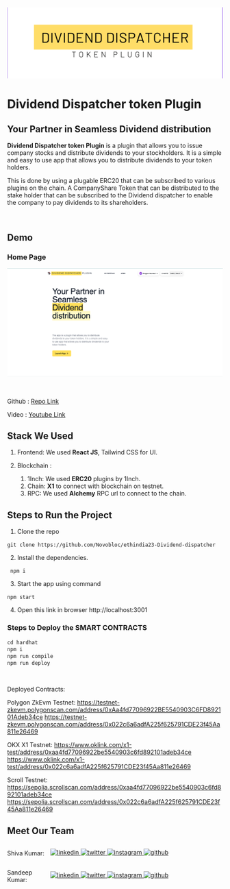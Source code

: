 <br>

![Dividend Dispatcher token Plugin ](image/title.png)

# Dividend Dispatcher token Plugin

## Your Partner in Seamless Dividend distribution

**Dividend Dispatcher token Plugin** is a plugin that allows you to issue company stocks and distribute dividends to your stockholders. It is a simple and easy to use app that allows you to distribute dividends to your token holders.

This is done by using a plugable ERC20 that can be subscribed to various plugins on the chain. A CompanyShare Token that can be distributed to the stake holder that can be subscribed to the Dividend dispatcher to enable the company to pay dividends to its shareholders.


<br>

## Demo

### Home Page

![Home](image/home.png)



<br>

Github : <a style="margin-bottom: 5px;" href="https://github.com/Novobloc/ethindia23-Dividend-dispatcher" target="_blank"> Repo Link </a>

Video : <a style="margin-bottom: 5px;" href="https://www.youtube.com/watch?v=jGwO_UgTS7I&list=PLoROMvodv4rMiGQp3WXShtMGgzqpfVfbU" target="_blank"> Youtube Link </a>


## Stack We Used


1. Frontend: We used **React JS**, Tailwind CSS for UI.

2. Blockchain :
   1. 1Inch: We used **ERC20** plugins by 1Inch.
   2. Chain: **X1** to connect with blockchain on testnet.
   3. RPC: We used **Alchemy**  RPC url to connect to the chain.
   

## Steps to Run the Project

1. Clone the repo

```
git clone https://github.com/Novobloc/ethindia23-Dividend-dispatcher
```

2. Install the dependencies.

```
 npm i
```

3. Start the app using command

```
npm start
```

4. Open this link in browser http://localhost:3001

### Steps to Deploy the SMART CONTRACTS

```
cd hardhat
npm i
npm run compile
npm run deploy

```

<br>

Deployed Contracts:

Polygon ZkEvm Testnet:
https://testnet-zkevm.polygonscan.com/address/0xAa4fd77096922BE5540903C6FD892101Adeb34ce
https://testnet-zkevm.polygonscan.com/address/0x022c6a6adfA225f625791CDE23f45Aa811e26469

OKX X1 Testnet:
https://www.oklink.com/x1-test/address/0xaa4fd77096922be5540903c6fd892101adeb34ce
https://www.oklink.com/x1-test/address/0x022c6a6adfA225f625791CDE23f45Aa811e26469


Scroll Testnet:
https://sepolia.scrollscan.com/address/0xaa4fd77096922be5540903c6fd892101adeb34ce
https://sepolia.scrollscan.com/address/0x022c6a6adfA225f625791CDE23f45Aa811e26469



## Meet Our Team

<div style="display: flex; justify-content: space-between; align-items: center;">
   <p style="flex:1">Shiva Kumar: </p>
   <div style="flex:4; justify-content: space-between;">
      <a href="https://www.linkedin.com/in/shivamangina/" target="_blank">
      <img src=https://img.shields.io/badge/linkedin-%2300acee.svg?color=405DE6&style=for-the-badge&logo=linkedin&logoColor=white alt=linkedin style="margin-bottom: 5px;" />
      </a>
      <a href="https://twitter.com/shivakmangina" target="_blank">
      <img src=https://img.shields.io/badge/twitter-%2300acee.svg?color=1DA1F2&style=for-the-badge&logo=twitter&logoColor=white alt=twitter style="margin-bottom: 5px;" />
      </a>
      <a href="https://www.instagram.com/shiva_mangina" target="_blank">
      <img src=https://img.shields.io/badge/instagram-%ff5851db.svg?color=C13584&style=for-the-badge&logo=instagram&logoColor=white alt=instagram style="margin-bottom: 5px;" />
      </a>
      <a href="https://github.com/shivamangina" target="_blank">
      <img src=https://img.shields.io/badge/GitHub-100000?style=for-the-badge&logo=github&logoColor=white alt=github style="margin-bottom: 5px;" />
      </a>
   </div>
</div>

<div style="display: flex; justify-content: space-between; align-items: center;">
   <p style="flex:1">Sandeep Kumar: </p>
   <div style="flex:4; justify-content: space-between;">
      <a href="https://www.linkedin.com/in/satyasandeep" target="_blank">
      <img src=https://img.shields.io/badge/linkedin-%2300acee.svg?color=405DE6&style=for-the-badge&logo=linkedin&logoColor=white alt=linkedin style="margin-bottom: 5px;" />
      </a>
      <a href="https://twitter.com/satyasandeep76" target="_blank">
      <img src=https://img.shields.io/badge/twitter-%2300acee.svg?color=1DA1F2&style=for-the-badge&logo=twitter&logoColor=white alt=twitter style="margin-bottom: 5px;" />
      </a>
      <a href="https://www.instagram.com/satyasandeep007" target="_blank">
      <img src=https://img.shields.io/badge/instagram-%ff5851db.svg?color=C13584&style=for-the-badge&logo=instagram&logoColor=white alt=instagram style="margin-bottom: 5px;" />
      </a>
      <a href="https://github.com/satyasandeep007" target="_blank">
      <img src=https://img.shields.io/badge/GitHub-100000?style=for-the-badge&logo=github&logoColor=white alt=github style="margin-bottom: 5px;" />
      </a>
   </div>
</div>